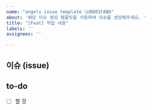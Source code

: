 ```yaml
---
name: "angels issue template \U0001FABD"
about: '해당 이슈 생성 템플릿을 사용하여 이슈를 생성해주세요. '
title: "[Feat] 작업 내용"
labels: ''
assignees: ''

---
```


## 이슈 (issue)
<!-- 이슈에 대한 내용을 설명해주세요. -->

## to-do
<!-- 진행할 작업에 대해 적어주세요 -->
- [ ] 할 것
